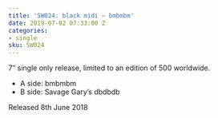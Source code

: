 ```yaml
---
title: 'SW024: black midi – bmbmbm'
date: 2019-07-02 07:33:00 Z
categories:
- single
sku: SW024
---
```


7″ single only release, limited to an edition of 500 worldwide.

* A side: bmbmbm
* B side: Savage Gary’s dbdbdb

Released 8th June 2018